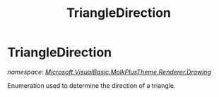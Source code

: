 ﻿---
title: TriangleDirection
---

# TriangleDirection
_namespace: [Microsoft.VisualBasic.MolkPlusTheme.Renderer.Drawing](N-Microsoft.VisualBasic.MolkPlusTheme.Renderer.Drawing.html)_

Enumeration used to determine the direction of a triangle.




